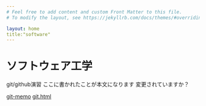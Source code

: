 ```yaml
---
# Feel free to add content and custom Front Matter to this file.
# To modify the layout, see https://jekyllrb.com/docs/themes/#overriding-theme-defaults

layout: home
title:"software"
---
```

# ソフトウェア工学
git/github演習
ここに書かれたことが本文になります
変更されていますか？

[git-memo](/docs/git-memo)
[git.html](/docs/git.html)
